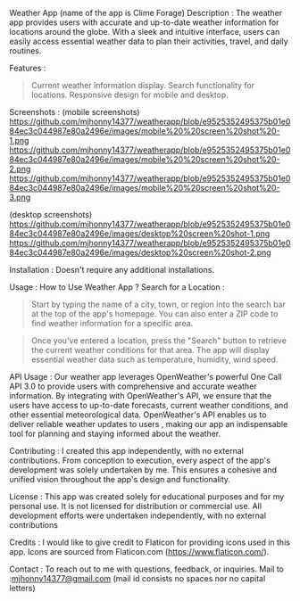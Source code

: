 Weather App (name of the app is Clime Forage)
Description :
The weather app provides users with accurate and up-to-date weather information for locations around the globe. With a sleek and intuitive interface, users can easily access essential weather data to plan their activities, travel, and daily routines.

Features :
>Current weather information display.
>Search functionality for locations.
>Responsive design for mobile and desktop.

Screenshots :
(mobile screenshots)
https://github.com/mjhonny14377/weatherapp/blob/e9525352495375b01e084ec3c044987e80a2496e/images/mobile%20%20screen%20shot%20-1.png
https://github.com/mjhonny14377/weatherapp/blob/e9525352495375b01e084ec3c044987e80a2496e/images/mobile%20%20screen%20shot%20-2.png
https://github.com/mjhonny14377/weatherapp/blob/e9525352495375b01e084ec3c044987e80a2496e/images/mobile%20%20screen%20shot%20-3.png

(desktop screenshots)
https://github.com/mjhonny14377/weatherapp/blob/e9525352495375b01e084ec3c044987e80a2496e/images/desktop%20screen%20shot-1.png
https://github.com/mjhonny14377/weatherapp/blob/e9525352495375b01e084ec3c044987e80a2496e/images/desktop%20screen%20shot-2.png

Installation :
Doesn't require any additional installations.

Usage :
How to Use  Weather App ?
Search for a Location :
>Start by typing the name of a city, town, or region into the search bar at the top of the app's homepage.
 You can also enter a ZIP code to find weather information for a specific area.

>Once you've entered a location, press the "Search" button to retrieve the current weather conditions for that area.
The app will display essential weather data such as temperature, humidity, wind speed.

API Usage :
Our weather app leverages OpenWeather's powerful One Call API 3.0 to provide users with comprehensive and accurate weather information. By integrating with OpenWeather's API, we ensure that the users have access to up-to-date forecasts, current weather conditions, and other essential meteorological data. OpenWeather's API enables us to deliver reliable weather updates to users , making our app an indispensable tool for planning and staying informed about the weather.

Contributing :
I created this app independently, with no external contributions. From conception to execution, every aspect of the app's development was solely undertaken by me. This ensures a cohesive and unified vision throughout the app's design and functionality.

License :
This app was created solely for educational purposes and for my personal use. It is not licensed for distribution or commercial use. All development efforts were undertaken independently, with no external contributions

Credits :
I would like to give credit to Flaticon for providing icons used in this app. Icons are sourced from Flaticon.com (https://www.flaticon.com/).

Contact :
To reach out to me with questions, feedback, or inquiries.
Mail to :mjhonny14377@gmail.com
(mail id consists no spaces nor no capital letters)

